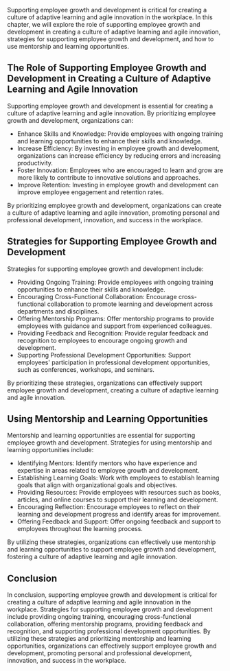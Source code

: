 
Supporting employee growth and development is critical for creating a culture of adaptive learning and agile innovation in the workplace. In this chapter, we will explore the role of supporting employee growth and development in creating a culture of adaptive learning and agile innovation, strategies for supporting employee growth and development, and how to use mentorship and learning opportunities.

The Role of Supporting Employee Growth and Development in Creating a Culture of Adaptive Learning and Agile Innovation
----------------------------------------------------------------------------------------------------------------------

Supporting employee growth and development is essential for creating a culture of adaptive learning and agile innovation. By prioritizing employee growth and development, organizations can:

* Enhance Skills and Knowledge: Provide employees with ongoing training and learning opportunities to enhance their skills and knowledge.
* Increase Efficiency: By investing in employee growth and development, organizations can increase efficiency by reducing errors and increasing productivity.
* Foster Innovation: Employees who are encouraged to learn and grow are more likely to contribute to innovative solutions and approaches.
* Improve Retention: Investing in employee growth and development can improve employee engagement and retention rates.

By prioritizing employee growth and development, organizations can create a culture of adaptive learning and agile innovation, promoting personal and professional development, innovation, and success in the workplace.

Strategies for Supporting Employee Growth and Development
---------------------------------------------------------

Strategies for supporting employee growth and development include:

* Providing Ongoing Training: Provide employees with ongoing training opportunities to enhance their skills and knowledge.
* Encouraging Cross-Functional Collaboration: Encourage cross-functional collaboration to promote learning and development across departments and disciplines.
* Offering Mentorship Programs: Offer mentorship programs to provide employees with guidance and support from experienced colleagues.
* Providing Feedback and Recognition: Provide regular feedback and recognition to employees to encourage ongoing growth and development.
* Supporting Professional Development Opportunities: Support employees' participation in professional development opportunities, such as conferences, workshops, and seminars.

By prioritizing these strategies, organizations can effectively support employee growth and development, creating a culture of adaptive learning and agile innovation.

Using Mentorship and Learning Opportunities
-------------------------------------------

Mentorship and learning opportunities are essential for supporting employee growth and development. Strategies for using mentorship and learning opportunities include:

* Identifying Mentors: Identify mentors who have experience and expertise in areas related to employee growth and development.
* Establishing Learning Goals: Work with employees to establish learning goals that align with organizational goals and objectives.
* Providing Resources: Provide employees with resources such as books, articles, and online courses to support their learning and development.
* Encouraging Reflection: Encourage employees to reflect on their learning and development progress and identify areas for improvement.
* Offering Feedback and Support: Offer ongoing feedback and support to employees throughout the learning process.

By utilizing these strategies, organizations can effectively use mentorship and learning opportunities to support employee growth and development, fostering a culture of adaptive learning and agile innovation.

Conclusion
----------

In conclusion, supporting employee growth and development is critical for creating a culture of adaptive learning and agile innovation in the workplace. Strategies for supporting employee growth and development include providing ongoing training, encouraging cross-functional collaboration, offering mentorship programs, providing feedback and recognition, and supporting professional development opportunities. By utilizing these strategies and prioritizing mentorship and learning opportunities, organizations can effectively support employee growth and development, promoting personal and professional development, innovation, and success in the workplace.
